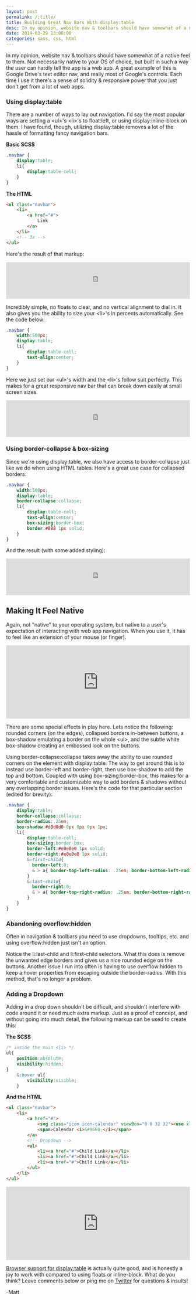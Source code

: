 ```yaml
---
layout: post
permalink: /:title/
title: Building Great Nav Bars With display:table
desc: In my opinion, website nav & toolbars should have somewhat of a native feel to them. Not necessarily native to your OS of choice, but built in such a way the user can hardly tell the app is a web app. A great example of this is Google Drive's text editor nav, and really most of Google's controls. Each time I use it there's a sense of solidity & responsive power that you just don't get from a lot of web apps.
date: 2014-03-29 13:00:00
categories: sass, css, html
---
```


<p>In my opinion, website nav & toolbars should have somewhat of a native feel to them. Not necessarily native to your OS of choice, but built in such a way the user can hardly tell the app is a web app. A great example of this is Google Drive's text editor nav, and really most of Google's controls. Each time I use it there's a sense of solidity & responsive power that you just don't get from a lot of web apps.</p>

<h3 id="usingdisplaytable">Using <span class="inline-code">display:table</span></h3>

<p>There are a number of ways to lay out navigation. I'd say the most popular ways are setting a <span class="inline-code">&lt;ul&gt;</span>'s <span class="inline-code">&lt;li&gt;</span>'s to <span class="inline-code">float:left</span>, or using <span class="inline-code">display:inline-block</span> on them. I have found, though, utilizing <span class="inline-code">display:table</span> removes a lot of the hassle of formatting fancy navigation bars.</p>

<p><strong>Basic SCSS</strong></p>

~~~ scss
.navbar {
    display:table;
    li{
        display:table-cell;
    }
}
~~~

<p><strong>The HTML</strong></p>

~~~ html
<ul class="navbar">
    <li>
        <a href="#">
            Link
        </a>
    </li>
    <!-- 3x -->
</ul>
~~~

<p>Here's the result of that markup:</p>

<iframe width="100%" height="100" src="http://jsfiddle.net/mattboldt/Mz6Fw/1/embedded/result" allowfullscreen="allowfullscreen" frameborder="0"></iframe><p></p>

<p>Incredibly simple, no floats to clear, and no vertical alignment to dial in. It also gives you the ability to size your <span class="inline-code">&lt;li&gt;</span>'s in percents automatically. See the code below:</p>

~~~ scss
.navbar {
    width:500px;
    display:table;
    li{
        display:table-cell;
        text-align:center;
    }
}
~~~

<p>Here we just set our <span class="inline-code">&lt;ul&gt;</span>'s width and the <span class="inline-code">&lt;li&gt;</span>'s follow suit perfectly. This makes for a great responsive nav bar that can break down easily at small screen sizes.</p>

<iframe width="100%" height="100" src="http://jsfiddle.net/mattboldt/Mz6Fw/2/embedded/result" allowfullscreen="allowfullscreen" frameborder="0"></iframe><p></p>

<h3 id="usingbordercollapseboxsizing">Using <span class="inline-code">border-collapse</span> & <span class="inline-code">box-sizing</span></h3>

<p>Since we're using <span class="inline-code">display:table</span>, we also have access to <span class="inline-code">border-collapse</span> just like we do when using HTML tables. Here's a great use case for collapsed borders:</p>

~~~ scss
.navbar {
    width:500px;
    display:table;
    border-collapse:collapse;
    li{
        display:table-cell;
        text-align:center;
        box-sizing:border-box;
        border:#888 1px solid;
    }
}
~~~

<p>And the result (with some added styling):</p>

<iframe width="100%" height="100" src="http://jsfiddle.net/mattboldt/Mz6Fw/3/embedded/result" allowfullscreen="allowfullscreen" frameborder="0"></iframe><p></p>

<h2 id="makingitfeelnative">Making It Feel Native</h2>

<p>Again, not "native" to your operating system, but native to a user's expectation of interacting with web app navigation. When you use it, it has to feel like an extension of your mouse (or finger).</p>

<iframe width="100%" height="200" src="http://jsfiddle.net/mattboldt/Mz6Fw/7/embedded/result" allowfullscreen="allowfullscreen" frameborder="0"></iframe><p></p>

<p>There are some special effects in play here. Lets notice the following: rounded corners (on the edges), collapsed borders in-between buttons, a box-shadow emulating a border on the whole <span class="inline-code">&lt;ul&gt;</span>, and the subtle white box-shadow creating an embossed look on the buttons.</p>

<p>Using <span class="inline-code">border-collapse:collapse</span> takes away the ability to use rounded corners on the element with <span class="inline-code">display:table</span>. The way to get around this is to instead use <span class="inline-code">border-left</span> and <span class="inline-code">border-right</span>, then use box-shadow to add the top and bottom. Coupled with using <span class="inline-code">box-sizing:border-box</span>, this makes for a very comfortable and customizable way to add borders & shadows without any overlapping border issues. Here's the code for that particular section (edited for brevity):</p>

~~~ scss
.navbar {
    display:table;
    border-collapse:collapse;
    border-radius:.25em;
    box-shadow:#d0d0d0 0px 0px 0px 1px;
    li{
        display:table-cell;
        box-sizing:border-box;
        border-left:#e0e0e0 1px solid;
        border-right:#e0e0e0 1px solid;
        &:first-child{
          border-left:0;
          & > a{ border-top-left-radius: .25em; border-bottom-left-radius: .25em; }
        }
        &:last-child{
          border-right:0;
          & > a{ border-top-right-radius: .25em; border-bottom-right-radius: .25em; }
        }
    }
}
~~~

<h3 id="abandoningoverflowhidden">Abandoning <span class="inline-code">overflow:hidden</span></h3>

<p>Often in navigation & toolbars you need to use dropdowns, tooltips, etc. and using <span class="inline-code">overflow:hidden</span> just isn't an option.</p>

<p>Notice the <span class="inline-code">li:last-child</span> and <span class="inline-code">li:first-child</span> selectors. What this does is remove the unwanted edge borders and gives us a nice rounded edge on the buttons. Another issue I run into often is having to use <span class="inline-code">overflow:hidden</span> to keep <span class="inline-code">a:hover</span> properties from escaping outside the <span class="inline-code">border-radius</span>. With this method, that's no longer a problem.</p>

<h3 id="addingadropdown">Adding a Dropdown</h3>

<p>Adding in a drop down shouldn't be difficult, and shouldn't interfere with code around it or need much extra markup. Just as a proof of concept, and without going into much detail, the following markup can be used to create this:</p>

<p><strong>The SCSS</strong></p>

~~~ scss
/* inside the main <li> */
ul{
    position:absolute;
    visibility:hidden;
}
    &:hover ul{
        visibility:visible;
    }
~~~

<p><strong>And the HTML</strong></p>

~~~ html
<ul class="navbar">
    <li>
        <a href="#">
            <svg class="icon icon-calendar" viewBox="0 0 32 32"><use xlink:href="#icon-calendar"></use></svg>
            <span>Calendar <i>&#9660;</i></span>
        </a>
        <!-- Dropdown -->
        <ul>
            <li><a href="#">Child Link</a></li>
            <li><a href="#">Child Link</a></li>
            <li><a href="#">Child Link</a></li>
        </ul>
    </li>
</ul>
~~~

<iframe width="100%" height="200" src="http://jsfiddle.net/mattboldt/Mz6Fw/8/embedded/result" allowfullscreen="allowfullscreen" frameborder="0"></iframe><p></p>

<p>
<a href="http://caniuse.com/#search=display%3Atable">Browser support for display:table</a> is actually quite good, and is honestly a joy to work with compared to using floats or inline-block. What do you think? Leave comments below or ping me on <a href="http://www.twitter.com/martbolft">Twitter</a> for questions & insults!
</p>
<p>-Matt</p>
